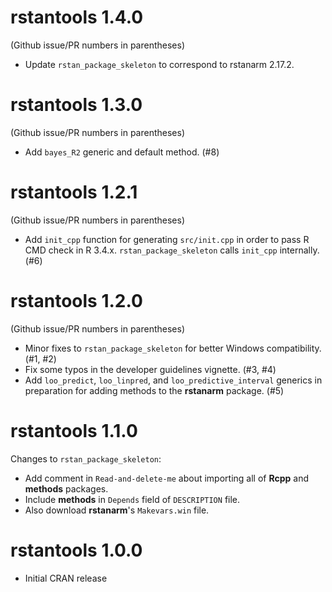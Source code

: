# rstantools 1.4.0
(Github issue/PR numbers in parentheses)

* Update `rstan_package_skeleton` to correspond to rstanarm 2.17.2.

# rstantools 1.3.0
(Github issue/PR numbers in parentheses)

* Add `bayes_R2` generic and default method. (#8)

# rstantools 1.2.1
(Github issue/PR numbers in parentheses)

* Add `init_cpp` function for generating `src/init.cpp` in order to pass R CMD
check in R 3.4.x. `rstan_package_skeleton` calls `init_cpp` internally. (#6)

# rstantools 1.2.0

(Github issue/PR numbers in parentheses)

* Minor fixes to `rstan_package_skeleton` for better Windows compatibility. (#1, #2)
* Fix some typos in the developer guidelines vignette. (#3, #4)
* Add `loo_predict`, `loo_linpred`, and `loo_predictive_interval` generics in 
preparation for adding methods to the __rstanarm__ package. (#5)

# rstantools 1.1.0

Changes to `rstan_package_skeleton`:

* Add comment in `Read-and-delete-me` about importing all of __Rcpp__ and __methods__ packages.
* Include __methods__ in `Depends` field of `DESCRIPTION` file.
* Also download __rstanarm__'s `Makevars.win` file.

# rstantools 1.0.0

* Initial CRAN release
